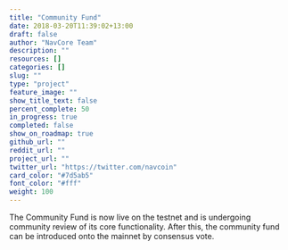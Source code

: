 ```yaml
---
title: "Community Fund"
date: 2018-03-20T11:39:02+13:00
draft: false
author: "NavCore Team"
description: ""
resources: []
categories: []
slug: ""
type: "project"
feature_image: ""
show_title_text: false
percent_complete: 50
in_progress: true
completed: false
show_on_roadmap: true
github_url: ""
reddit_url: ""
project_url: "" 
twitter_url: "https://twitter.com/navcoin" 
card_color: "#7d5ab5"
font_color: "#fff"
weight: 100
---
```


The Community Fund is now live on the testnet and is undergoing community review of its core functionality. After this, the community fund can be introduced onto the mainnet by consensus vote.
<!--more-->

